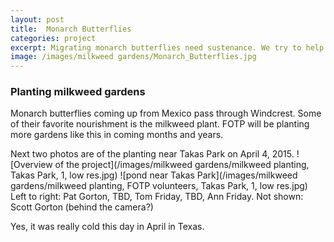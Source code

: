 ```yaml
---
layout: post
title:  Monarch Butterflies
categories: project
excerpt: Migrating monarch butterflies need sustenance. We try to help by planting milkweed gardens.
image: /images/milkweed gardens/Monarch_Butterflies.jpg
---
```


### Planting milkweed gardens

Monarch butterflies coming up from Mexico pass through Windcrest. Some of their favorite nourishment is the milkweed plant. FOTP will be planting more gardens like this in coming months and years.

Next two photos are of the planting near Takas Park on April 4, 2015.
![Overview of the project](/images/milkweed gardens/milkweed planting, Takas Park, 1, low res.jpg)
![pond near Takas Park](/images/milkweed gardens/milkweed planting, FOTP volunteers, Takas Park, 1, low res.jpg)
Left to right: Pat Gorton, TBD, Tom Friday, TBD, Ann Friday. 
Not shown: Scott Gorton (behind the camera?)

Yes, it was really cold this day in April in Texas.